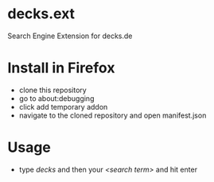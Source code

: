 # decks.ext
Search Engine Extension for decks.de

# Install in Firefox
* clone this repository
* go to about:debugging 
* click add temporary addon
* navigate to the cloned repository and open manifest.json

# Usage
* type _decks_ and then your *\<search term\>* and hit enter
